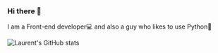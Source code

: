 ### Hi there 👋

I am a Front-end developer💻 and also a guy who likes to use Python🐍

![Laurent's GitHub stats](https://github-readme-stats.vercel.app/api?username=Laurent-I&theme=dark&show_icons=true)
